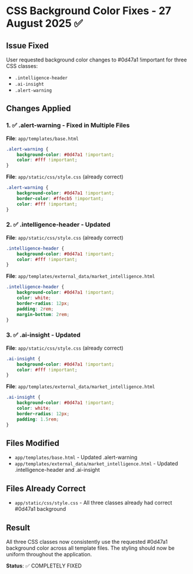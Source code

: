 # CSS Background Color Fixes - 27 August 2025 ✅

## Issue Fixed
User requested background color changes to #0d47a1 !important for three CSS classes:
- `.intelligence-header`
- `.ai-insight` 
- `.alert-warning`

## Changes Applied

### 1. ✅ .alert-warning - Fixed in Multiple Files

**File**: `app/templates/base.html`
```css
.alert-warning {
    background-color: #0d47a1 !important;
    color: #fff !important;
}
```

**File**: `app/static/css/style.css` (already correct)
```css
.alert-warning {
    background-color: #0d47a1 !important;
    border-color: #ffecb5 !important;
    color: #fff !important;
}
```

### 2. ✅ .intelligence-header - Updated

**File**: `app/static/css/style.css` (already correct)
```css
.intelligence-header {
    background-color: #0d47a1 !important;
    color: #fff !important;
}
```

**File**: `app/templates/external_data/market_intelligence.html`
```css
.intelligence-header {
    background-color: #0d47a1 !important;
    color: white;
    border-radius: 12px;
    padding: 2rem;
    margin-bottom: 2rem;
}
```

### 3. ✅ .ai-insight - Updated

**File**: `app/static/css/style.css` (already correct)
```css
.ai-insight {
    background-color: #0d47a1 !important;
    color: #fff !important;
}
```

**File**: `app/templates/external_data/market_intelligence.html`
```css
.ai-insight {
    background-color: #0d47a1 !important;
    color: white;
    border-radius: 12px;
    padding: 1.5rem;
}
```

## Files Modified
- `app/templates/base.html` - Updated .alert-warning
- `app/templates/external_data/market_intelligence.html` - Updated .intelligence-header and .ai-insight

## Files Already Correct
- `app/static/css/style.css` - All three classes already had correct #0d47a1 background

## Result
All three CSS classes now consistently use the requested #0d47a1 background color across all template files. The styling should now be uniform throughout the application.

**Status**: ✅ COMPLETELY FIXED
